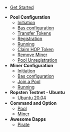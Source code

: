 <!-- docs/_sidebar.md -->


* [Get Started](GETSTARTED.md)
- **Pool Configuration**
  - [Initiation](/pool-initiation)
  - [Bas configuration](/pool-bas-configuration)
  - [Transfer Tokens](/pool-transfer-eth-hop)
  - [Registration](/pool-registration)
  - [Running](/pool-run)
  - [Claim HOP Token](/pool-claim)
  - [Remove Miner](/pool-unjoin)
  - [Pool Unregistration](/pool-unreg)
- **Miner Configuration** 
  - [Initiation](/miner-initiation)
  - [Bas configuration](/miner-bas-configuration)
  - [Join a Pool](/miner-join-a-pool)
  - [Running](/miner-run)
- **Ropsten Testnet - Ubuntu** 
  - [Ubuntu 20.04](/ubuntu)
- **Command and Option**
  - [Pool](/pool-command-option)
  - [Miner](/miner-command-option)
- **Awesome Dapps**
  - [Pirate](/pirate-dapp)